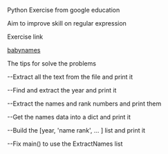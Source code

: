 Python Exercise from google education

Aim to improve skill on regular expression

Exercise link

[babynames](https://developers.google.com/edu/python/exercises/baby-names#part-a)

The tips for solve the problems

--Extract all the text from the file and print it

--Find and extract the year and print it

--Extract the names and rank numbers and print them

--Get the names data into a dict and print it

--Build the [year, 'name rank', ... ] list and print it

--Fix main() to use the ExtractNames list

